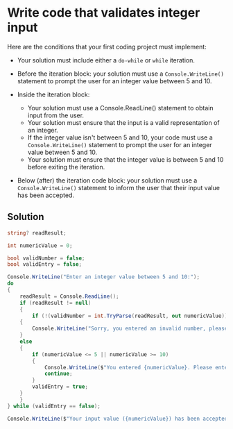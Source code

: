 # Write code that validates integer input
Here are the conditions that your first coding project must implement:

- Your solution must include either a `do-while` or `while` iteration.

- Before the iteration block: your solution must use a `Console.WriteLine()` statement to prompt the user for an integer value between 5 and 10.

- Inside the iteration block:
  - Your solution must use a Console.ReadLine() statement to obtain input from the user.
  - Your solution must ensure that the input is a valid representation of an integer.
  - If the integer value isn't between 5 and 10, your code must use a `Console.WriteLine()` statement to prompt the user for an integer value between 5 and 10.
  - Your solution must ensure that the integer value is between 5 and 10 before exiting the iteration.
- Below (after) the iteration code block: your solution must use a `Console.WriteLine()` statement to inform the user that their input value has been accepted.
## Solution
```csharp
string? readResult;

int numericValue = 0;

bool validNumber = false;
bool validEntry = false;

Console.WriteLine("Enter an integer value between 5 and 10:");
do
{
    readResult = Console.ReadLine();
    if (readResult != null)
    {
        if (!(validNumber = int.TryParse(readResult, out numericValue)))
	{
		Console.WriteLine("Sorry, you entered an invalid number, please try again.");
	}
	else
	{
		if (numericValue <= 5 || numericValue >= 10)
		{
			Console.WriteLine($"You entered {numericValue}. Please enter a number between 5 and 10.");
			continue;
		}
		validEntry = true;
	}
    }
} while (validEntry == false);

Console.WriteLine($"Your input value ({numericValue}) has been accepted.");
```
